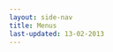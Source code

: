 ```yaml
---
layout: side-nav
title: Menus
last-updated: 13-02-2013
---
```



<!-- This Page exists for the creation of the sub-menu only and is not displayed on the site -->